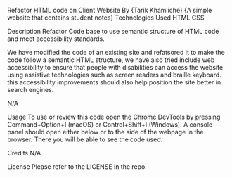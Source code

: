 Refactor HTML code on Client Website
By {Tarik Khamliche}
{A simple website that contains student notes}
Technologies Used
HTML
CSS

Description
Refactor Code base to use semantic structure of HTML code and meet accessibility standards.

We have modified the code of an existing site and refatsored it to make the code follow a semantic HTML structure, we have also tried include web accessibility to ensure that people with disabilities can access the website using assistive technologies such as screen readers and braille keyboard. this accessibility improvements should also help position the site better in search engines.

N/A

Usage
To use or review this code open the Chrome DevTools by pressing Command+Option+I (macOS) or Control+Shift+I (Windows). A console panel should open either below or to the side of the webpage in the browser. There you will be able to see the code used.

Credits
N/A

License
Please refer to the LICENSE in the repo.
